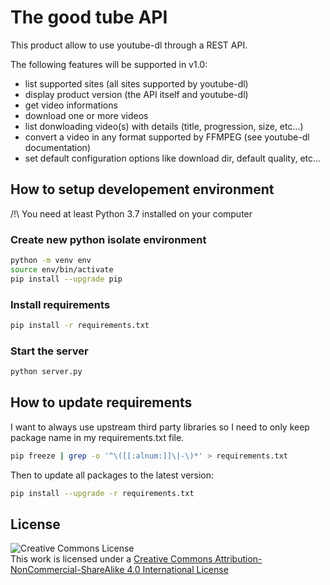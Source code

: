 # The good tube API
This product allow to use youtube-dl through a REST API.

The following features will be supported in v1.0:
* list supported sites (all sites supported by youtube-dl)
* display product version (the API itself and youtube-dl)
* get video informations
* download one or more videos
* list donwloading video(s) with details (title, progression, size, etc...)
* convert a video in any format supported by FFMPEG (see youtube-dl documentation)
* set default configuration options like download dir, default quality, etc...

## How to setup developement environment
/!\ You need at least Python 3.7 installed on your computer

### Create new python isolate environment
```bash
python -m venv env
source env/bin/activate
pip install --upgrade pip
```

### Install requirements
```bash
pip install -r requirements.txt
```

### Start the server
```bash
python server.py
```

## How to update requirements

I want to always use upstream third party libraries so I need to only keep package name in my requirements.txt file.
```bash
pip freeze | grep -o '^\([[:alnum:]]\|-\)*' > requirements.txt
```
Then to update all packages to the latest version:
```bash
pip install --upgrade -r requirements.txt
```

## License
![Creative Commons License](https://i.creativecommons.org/l/by-nc-sa/4.0/88x31.png)  
This work is licensed under a [Creative Commons Attribution-NonCommercial-ShareAlike 4.0 International License](http://creativecommons.org/licenses/by-nc-sa/4.0/)
